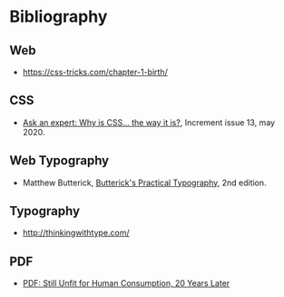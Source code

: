 
# Bibliography


## Web

- https://css-tricks.com/chapter-1-birth/

## CSS

- [Ask an expert: Why is CSS... the way it is?](https://increment.com/frontend/ask-an-expert-why-is-css-the-way-it-is/), Increment issue 13, may 2020.

## Web Typography

- Matthew Butterick, [Butterick's Practical Typography](https://practicaltypography.com/), 2nd edition.

## Typography

- http://thinkingwithtype.com/

## PDF

- [PDF: Still Unfit for Human Consumption, 20 Years Later](https://www.nngroup.com/articles/pdf-unfit-for-human-consumption/)



